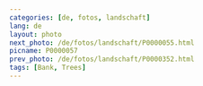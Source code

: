 ```yaml
---
categories: [de, fotos, landschaft]
lang: de
layout: photo
next_photo: /de/fotos/landschaft/P0000055.html
picname: P0000057
prev_photo: /de/fotos/landschaft/P0000352.html
tags: [Bank, Trees]
---
```

